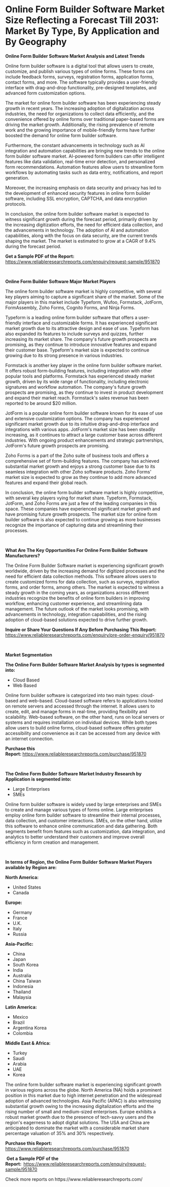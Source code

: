 <p><h1>Online Form Builder Software Market Size Reflecting a Forecast Till 2031: Market By Type, By Application and By Geography</h1></p><p><strong>Online Form Builder Software Market Analysis and Latest Trends</strong></p>
<p><p>Online form builder software is a digital tool that allows users to create, customize, and publish various types of online forms. These forms can include feedback forms, surveys, registration forms, application forms, contact forms, and more. The software typically provides a user-friendly interface with drag-and-drop functionality, pre-designed templates, and advanced form customization options.</p><p>The market for online form builder software has been experiencing steady growth in recent years. The increasing adoption of digitalization across industries, the need for organizations to collect data efficiently, and the convenience offered by online forms over traditional paper-based forms are driving the market growth. Additionally, the rising prevalence of remote work and the growing importance of mobile-friendly forms have further boosted the demand for online form builder software.</p><p>Furthermore, the constant advancements in technology such as AI integration and automation capabilities are bringing new trends to the online form builder software market. AI-powered form builders can offer intelligent features like data validation, real-time error detection, and personalized form recommendations. Automation features allow users to streamline form workflows by automating tasks such as data entry, notifications, and report generation.</p><p>Moreover, the increasing emphasis on data security and privacy has led to the development of enhanced security features in online form builder software, including SSL encryption, CAPTCHA, and data encryption protocols.</p><p>In conclusion, the online form builder software market is expected to witness significant growth during the forecast period, primarily driven by the increasing digitization efforts, the need for efficient data collection, and the advancements in technology. The adoption of AI and automation capabilities, along with the focus on data security, are the current trends shaping the market. The market is estimated to grow at a CAGR of 9.4% during the forecast period.</p></p>
<p><strong>Get a Sample PDF of the Report:&nbsp;</strong> <a href="https://www.reliableresearchreports.com/enquiry/request-sample/951870">https://www.reliableresearchreports.com/enquiry/request-sample/951870</a></p>
<p>&nbsp;</p>
<p><strong>Online Form Builder Software Major Market Players</strong></p>
<p><p>The online form builder software market is highly competitive, with several key players aiming to capture a significant share of the market. Some of the major players in this market include Typeform, Wufoo, Formstack, JotForm, FormAssembly, Zoho Forms, Cognito Forms, and Ninja Forms.</p><p>Typeform is a leading online form builder software that offers a user-friendly interface and customizable forms. It has experienced significant market growth due to its attractive design and ease of use. Typeform has also expanded its features to include surveys and quizzes, further increasing its market share. The company's future growth prospects are promising, as they continue to introduce innovative features and expand their customer base. Typeform's market size is expected to continue growing due to its strong presence in various industries.</p><p>Formstack is another key player in the online form builder software market. It offers robust form-building features, including integration with other popular tools and platforms. Formstack has experienced steady market growth, driven by its wide range of functionality, including electronic signatures and workflow automation. The company's future growth prospects are promising, as they continue to invest in product development and expand their market reach. Formstack's sales revenue has been reported to be around $20 million.</p><p>JotForm is a popular online form builder software known for its ease of use and extensive customization options. The company has experienced significant market growth due to its intuitive drag-and-drop interface and integrations with various apps. JotForm's market size has been steadily increasing, as it continues to attract a large customer base across different industries. With ongoing product enhancements and strategic partnerships, JotForm's future growth prospects are promising.</p><p>Zoho Forms is a part of the Zoho suite of business tools and offers a comprehensive set of form-building features. The company has achieved substantial market growth and enjoys a strong customer base due to its seamless integration with other Zoho software products. Zoho Forms' market size is expected to grow as they continue to add more advanced features and expand their global reach.</p><p>In conclusion, the online form builder software market is highly competitive, with several key players vying for market share. Typeform, Formstack, JotForm, and Zoho Forms are just a few of the leading companies in this space. These companies have experienced significant market growth and have promising future growth prospects. The market size for online form builder software is also expected to continue growing as more businesses recognize the importance of capturing data and streamlining their processes.</p></p>
<p>&nbsp;</p>
<p><strong>What Are The Key Opportunities For Online Form Builder Software Manufacturers?</strong></p>
<p><p>The Online Form Builder Software market is experiencing significant growth worldwide, driven by the increasing demand for digitized processes and the need for efficient data collection methods. This software allows users to create customized forms for data collection, such as surveys, registration forms, and order forms, among others. The market is expected to witness a steady growth in the coming years, as organizations across different industries recognize the benefits of online form builders in improving workflow, enhancing customer experience, and streamlining data management. The future outlook of the market looks promising, with advancements in technology, integration capabilities, and the rising adoption of cloud-based solutions expected to drive further growth.</p></p>
<p><strong>Inquire or Share Your Questions If Any Before Purchasing This Report:</strong> <a href="https://www.reliableresearchreports.com/enquiry/pre-order-enquiry/951870">https://www.reliableresearchreports.com/enquiry/pre-order-enquiry/951870</a></p>
<p>&nbsp;</p>
<p><strong>Market Segmentation</strong></p>
<p><strong>The Online Form Builder Software Market Analysis by types is segmented into:</strong></p>
<p><ul><li>Cloud Based</li><li>Web Based</li></ul></p>
<p><p>Online form builder software is categorized into two main types: cloud-based and web-based. Cloud-based software refers to applications hosted on remote servers and accessed through the internet. It allows users to create, edit, and manage forms in real-time, providing flexibility and scalability. Web-based software, on the other hand, runs on local servers or systems and requires installation on individual devices. While both types allow users to build online forms, cloud-based software offers greater accessibility and convenience as it can be accessed from any device with an internet connection.</p></p>
<p><strong>Purchase this Report:&nbsp;</strong><a href="https://www.reliableresearchreports.com/purchase/951870">https://www.reliableresearchreports.com/purchase/951870</a></p>
<p>&nbsp;</p>
<p><strong>The Online Form Builder Software Market Industry Research by Application is segmented into:</strong></p>
<p><ul><li>Large Enterprises</li><li>SMEs</li></ul></p>
<p><p>Online form builder software is widely used by large enterprises and SMEs to create and manage various types of forms online. Large enterprises employ online form builder software to streamline their internal processes, data collection, and customer interactions. SMEs, on the other hand, utilize this software to enhance online communication and data gathering. Both segments benefit from features such as customization, data integration, and analytics to better understand their customers and improve overall efficiency in form creation and management.</p></p>
<p>&nbsp;</p>
<p><strong>In terms of Region, the Online Form Builder Software Market Players available by Region are:</strong></p>
<p>
    <p> <strong> North America: </strong>
        <ul>
            <li>United States</li>
            <li>Canada</li>
        </ul>
        </p> 
    <p> <strong> Europe: </strong>
        <ul>
            <li>Germany</li>
            <li>France</li>
            <li>U.K.</li>
            <li>Italy</li>
            <li>Russia</li>
        </ul>
        </p> 
    <p> <strong> Asia-Pacific: </strong>
        <ul>
            <li>China</li>
            <li>Japan</li>
            <li>South Korea</li>
            <li>India</li>
            <li>Australia</li>
            <li>China Taiwan</li>
            <li>Indonesia</li>
            <li>Thailand</li>
            <li>Malaysia</li>
        </ul>
        </p> 
    <p> <strong> Latin America: </strong>
        <ul>
            <li>Mexico</li>
            <li>Brazil</li>
            <li>Argentina Korea</li>
            <li>Colombia</li>
        </ul>
        </p> 
    <p> <strong> Middle East & Africa: </strong>
        <ul>
            <li>Turkey</li>
            <li>Saudi</li>
            <li>Arabia</li>
            <li>UAE</li>
            <li>Korea</li>
        </ul>
    </p>
    </p>
<p><p>The online form builder software market is experiencing significant growth in various regions across the globe. North America (NA) holds a prominent position in this market due to high internet penetration and the widespread adoption of advanced technologies. Asia Pacific (APAC) is also witnessing substantial growth owing to the increasing digitalization efforts and the rising number of small and medium-sized enterprises. Europe exhibits a robust market growth due to the presence of tech-savvy users and the region's eagerness to adopt digital solutions. The USA and China are anticipated to dominate the market with a considerable market share percentage valuation of 35% and 30% respectively.</p></p>
<p><strong>Purchase this Report: </strong><a href="https://www.reliableresearchreports.com/purchase/951870">https://www.reliableresearchreports.com/purchase/951870</a></p>
<p>&nbsp;<strong>Get a Sample PDF of the Report:&nbsp;&nbsp;</strong><a href="https://www.reliableresearchreports.com/enquiry/request-sample/951870">https://www.reliableresearchreports.com/enquiry/request-sample/951870</a></p>
<p><strong></strong></p>
<p>Check more reports on https://www.reliableresearchreports.com/</p>